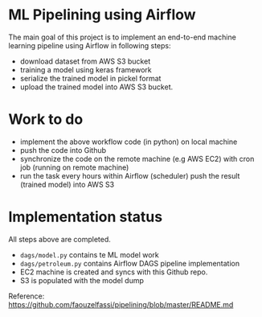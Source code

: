 # ML Pipelining using Airflow

The main goal of this project is to implement an end-to-end machine learning pipeline using Airflow in following steps:
* download dataset from AWS S3 bucket
* training a model using keras framework
* serialize the trained model in pickel format
* upload the trained model into AWS S3 bucket.

# Work to do
* implement the above workflow code (in python) on local machine
* push the code into Github
* synchronize the code on the remote machine (e.g AWS EC2) with cron job (running on remote machine)
* run the task every hours within Airflow (scheduler) push the result (trained model) into AWS S3

# Implementation status
All steps above are completed.
* `dags/model.py` contains te ML model work
* `dags/petroleum.py` contains Airflow DAGS pipeline implementation
* EC2 machine is created and syncs with this Github repo.
* S3 is populated with the model dump


Reference: https://github.com/faouzelfassi/pipelining/blob/master/README.md
